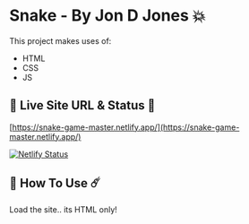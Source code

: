 # Snake - By Jon D Jones 💥

This project makes uses of:

- HTML
- CSS
- JS

## 👻 Live Site URL & Status 👺

[https://snake-game-master.netlify.app/](https://snake-game-master.netlify.app/)

[![Netlify Status](https://api.netlify.com/api/v1/badges/823a124e-9b35-4241-92b3-ca948a80b8e9/deploy-status)](https://app.netlify.com/sites/snake-game-master/deploys)

## 👾 How To Use ☄️

Load the site.. its HTML only!

